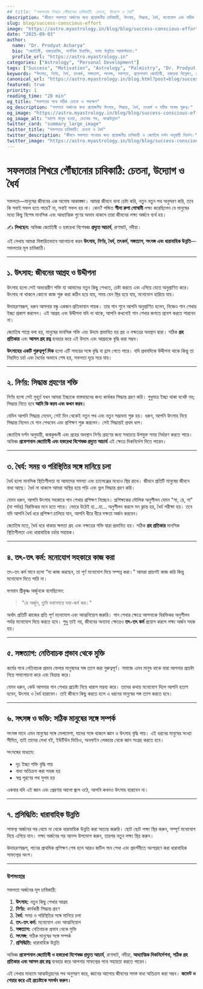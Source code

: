 ```yaml
---
## title: "সফলতার শিখরে পৌঁছানোর চাবিকাঠি: চেতনা, উদ্যোগ ও ধৈর্য"
description: "জীবনে সফলতা অর্জনের জন্য প্রয়োজনীয় চাবিকাঠি, উৎসাহ, সিদ্ধান্ত, ধৈর্য, মনোযোগ এবং সঠিক সঙ্গের গুরুত্ব। জ্যোতিষ দর্শন অনুযায়ী নির্দেশ।"
slug: blog/success-conscious-effort
image: "https://astro.myastrology.in/blog/blog/success-conscious-effort.webp"
date: "2025-09-03"
author:
  name: "Dr. Prodyut Acharya"
  bio: "জ্যোতিষী, হস্তরেখাবিদ, দার্শনিক চিন্তাবিদ, ভাগ্য উন্নতির পরামর্শদাতা।"
  profile_url: "https://astro.myastrology.in"
categories: ["Astrology", "Personal Development"]
tags: ["Success", "Motivation", "Astrology", "Palmistry", "Dr. Prodyut Acharya"]
keywords: "উৎসাহ, নির্ণয়, ধৈর্য, তৎকর্ম, সঙ্গত্যাগ, সৎসঙ্গ, সফলতা, প্রফেশনাল জ্যোতিষী, হস্তরেখা বিশ্লেষণ, রাণাঘাট, নদীয়া, গ্রহ প্রতিকার, আসল গ্রহ রত্ন"
canonical_url: "https://astro.myastrology.in/blog.html?post=blog/success-conscious-effort"
featured: true
priority: 1
reading_time: "20 min"
og_title: "সফলতার পথে সঠিক চেতনা ও পদক্ষেপ"
og_description: "সফলতা অর্জনের জন্য প্রয়োজনীয় উৎসাহ, সিদ্ধান্ত, ধৈর্য, তৎকর্ম ও সঠিক সঙ্গের গুরুত্ব।"
og_image: "https://astro.myastrology.in/blog/blog/success-conscious-effort.webp"
og_image_alt: "ভালো মানুষ হওয়া, চেতনার পথ, আত্মউন্নয়ন"
twitter_card: "summary_large_image"
twitter_title: "সফলতার চাবিকাঠি: চেতনা ও ধৈর্য"
twitter_description: "জীবনে সফলতা পাওয়ার জন্য প্রয়োজনীয় চাবিকাঠি ও জ্যোতিষ দর্শন অনুযায়ী নির্দেশ।"
twitter_image: "https://astro.myastrology.in/blog/blog/success-conscious-effort.webp"
---
```


# সফলতার শিখরে পৌঁছানোর চাবিকাঠি: চেতনা, উদ্যোগ ও ধৈর্য

সফলতা—মানুষের জীবনের এক অমোঘ আকাঙ্ক্ষা। আমরা জীবনে নানা চেষ্টা করি, নতুন নতুন পথ অনুসরণ করি, তবে কি সবাই সফল হতে পারে? না, সবাই সফল হয় না। কেন? পন্ডিত **শীলা রুপা গোস্বামী** লক্ষ্য করেছিলেন যে মানুষের মধ্যে কিছু বিশেষ মানসিক এবং আধ্যাত্মিক গুণের অভাব থাকলে তারা জীবনের লক্ষ্য অর্জনে ব্যর্থ হয়।  

✍️ **লিখছেন:** অভিজ্ঞ জ্যোতিষী ও হস্তরেখা বিশেষজ্ঞ **প্রদ্যুত আচার্য**, রাণাঘাট, নদীয়া।  

এই লেখায় আমরা বিস্তারিতভাবে আলোচনা করব **উৎসাহ, নির্ণয়, ধৈর্য, তৎকর্ম, সঙ্গত্যাগ, সৎসঙ্গ এবং ধারাবাহিক উন্নতি**—সফলতার মূল চাবিকাঠি।  

---

## ১. উৎসাহ: জীবনের আগ্রহ ও উদ্দীপনা

উৎসাহ হলো সেই অভ্যন্তরীণ শক্তি যা আমাদের নতুন কিছু শেখতে, চেষ্টা করতে এবং এগিয়ে যেতে অনুপ্রাণিত করে। উৎসাহ না থাকলে কোনো কাজ শুরু করা কঠিন হয়ে যায়, সময় যেন স্থির হয়ে যায়, মনোযোগ হারিয়ে যায়।  

উদাহরণস্বরূপ, ধরুন আপনার বন্ধু একজন প্রতিভাবান গায়ক। তার গান শুনে আপনি অনুপ্রাণিত হলেন, নিজেও গান শেখার ইচ্ছা প্রকাশ করলেন। এই আগ্রহ এবং উদ্দীপনা যদি না থাকে, আপনি কখনোই গান শেখার জগতে প্রবেশ করতে পারবেন না।  

জ্যোতিষ শাস্ত্রে বলা হয়, মানুষের মানসিক শক্তি এবং উদ্যম প্রভাবিত হয় গ্রহ ও নক্ষত্রের অবস্থান দ্বারা। সঠিক **গ্রহ প্রতিকার** এবং **আসল গ্রহ রত্ন** ব্যবহার করে এই উদ্যম এবং আগ্রহকে বৃদ্ধি করা সম্ভব।  

**উৎসাহের একটি গুরুত্বপূর্ণ দিক** হলো এটি সময়ের সঙ্গে বৃদ্ধি বা হ্রাস পেতে পারে। যদি প্রথমদিকে উদ্দীপনা থাকে কিন্তু তা নিয়মিত চর্চা এবং ধৈর্যের অভাবে শেষ হয়, সফলতা দূরে সরে যায়।  

---

## ২. নির্ণয়: সিদ্ধান্ত গ্রহণের শক্তি

নির্ণয় হলো সেই মুহূর্ত যখন আমরা ইচ্ছাকে বাস্তবায়নের জন্য কার্যকর সিদ্ধান্ত গ্রহণ করি। শুধুমাত্র ইচ্ছা থাকা যথেষ্ট নয়; সিদ্ধান্ত নিতে হবে **আমি কি করব এবং কখন করব।**  

যেদিন আপনি সিদ্ধান্ত নেবেন, সেই দিন থেকেই নতুন পথ এবং নতুন সম্ভাবনা শুরু হয়। ধরুন, আপনি উৎসাহ নিয়ে সিদ্ধান্ত নিলেন যে গান শেখবেন এবং প্রশিক্ষণ শুরু করলেন। সেই সিদ্ধান্তই প্রথম ধাপ।  

জ্যোতিষ দর্শন অনুযায়ী, জন্মকুন্ডলী এবং গ্রহের অবস্থান নির্ণয় গ্রহণের জন্য সবচেয়ে উপযুক্ত সময় নির্ধারণ করতে পারে। অভিজ্ঞ **প্রফেশনাল জ্যোতিষী এবং হস্তরেখা বিশেষজ্ঞ প্রদ্যুত আচার্য** এই ক্ষেত্রে দিকনির্দেশ দিতে পারেন।  

---

## ৩. ধৈর্য: সময় ও পরিস্থিতির সঙ্গে মানিয়ে চলা

ধৈর্য হলো মানসিক স্থিতিশীলতা যা আমাদের সমস্যা এবং চ্যালেঞ্জের মধ্যেও স্থির রাখে। জীবনে প্রতিটি মানুষের জীবনে বাধা আছে। ধৈর্য না থাকলে আমরা অস্থির হয়ে পড়ি এবং ভুল সিদ্ধান্ত গ্রহণ করি।  

যেমন ধরুন, আপনি উৎসাহ সহকারে গান শেখার প্রশিক্ষণ নিচ্ছেন। প্রশিক্ষকের মৌলিক অনুশীলন যেমন "সা, রে, গা" (মা পর্যন্ত) বিরক্তিকর মনে হতে পারে। ভোরে উঠেই হা…হা… অনুশীলন করলে মন ক্লান্ত হয়, ধৈর্য পরীক্ষা হয়। তবে যদি আপনি ধৈর্য ধরে প্রশিক্ষণ চালিয়ে যান, আপনি ধীরে ধীরে দক্ষতা অর্জন করবেন।  

জ্যোতিষ মতে, ধৈর্য ধরে থাকার ক্ষমতা গ্রহ এবং নক্ষত্রের শক্তি দ্বারা প্রভাবিত হয়। সঠিক **গ্রহ প্রতিকার** মানসিক স্থিতিশীলতা এবং ধারাবাহিক চর্চার সহায়ক।  

---

## ৪. তৎ-তৎ কর্ম: মনোযোগ সহকারে কাজ করা

তৎ-তৎ কর্ম মানে হলো “যা কাজ করছেন, তা পূর্ণ মনোযোগ দিয়ে সম্পন্ন করা।” আমরা প্রায়শই কাজ করি কিন্তু মনোযোগ দিতে পারি না।  

ভগবান শ্রীকৃষ্ণ অর্জুনকে বলেছিলেন:  

> "হে অর্জুন, তুমি যথাসময়ে যথা-কর্ম কর।"  

অর্থাৎ প্রতিটি কাজের প্রতি পূর্ণ মনোযোগ এবং আত্মনিয়োগ জরুরি। গান শেখার ক্ষেত্রে আপনাকে বিরক্তিকর অনুশীলন পর্যন্ত মনোযোগ দিয়ে করতে হবে। শুধু তাই নয়, জীবনের অন্যান্য ক্ষেত্রেও **তৎ-তৎ কর্ম** প্রয়োগ করলে লক্ষ্য অর্জন সহজ হয়।  

---

## ৫. সঙ্গত্যাগ: নেতিবাচক প্রভাব থেকে মুক্তি

কর্মের পথে নেতিবাচক প্রভাব ফেলার মানুষদের সঙ্গ ত্যাগ করা গুরুত্বপূর্ণ। সমাজে এমন মানুষ থাকে যারা আপনার প্রচেষ্টা নিয়ে সমালোচনা করে এবং বিভ্রান্ত করে।  

যেমন ধরুন, কেউ আপনার গান শেখার প্রচেষ্টা নিয়ে খারাপ মন্তব্য করে। তাদের কথায় মনোযোগ দিলে আপনি হতাশ হবেন, উৎসাহ ও ধৈর্য হারাবেন। তাই জীবনে কিছু করতে হলে এ ধরনের মানুষের সঙ্গ ত্যাগ করতে হবে।  

---

## ৬. সৎসঙ্গ ও ভক্তি: সঠিক মানুষের সঙ্গে সম্পর্ক

সৎসঙ্গ মানে এমন মানুষের সঙ্গে মেলামেশা, যাদের সঙ্গে থাকলে জ্ঞান ও উৎসাহ বৃদ্ধি পায়। এই ধরনের মানুষের সংখ্যা সীমিত, তাই তাদের লেখা বই, ইউটিউব ভিডিও, অনলাইন লেকচার থেকে জ্ঞান সংগ্রহ করতে হবে।  

সৎসঙ্গের মাধ্যমে:  
- দৃঢ় ইচ্ছা শক্তি বৃদ্ধি পায়  
- বাধা অতিক্রম করা সহজ হয়  
- স্বপ্ন পূরণের পথ সুগম হয়  

একবার যদি এই জ্ঞান এবং প্রেরণার আলো জ্বলে ওঠে, আপনি কখনও উৎসাহ হারাবেন না।  

---

## ৭. প্রসিদ্ধিতি: ধারাবাহিক উন্নতি

সাফল্য অর্জনের পর থেমে না থেকে ধারাবাহিক উন্নতি করা অত্যন্ত জরুরি। ছোট ছোট লক্ষ্য স্থির করুন, সম্পূর্ণ মনোযোগ দিয়ে এগিয়ে যান। লক্ষ্য অর্জনের পর আনন্দ উপভোগ করুন, তারপর নতুন লক্ষ্য স্থির করুন।  

উদাহরণস্বরূপ, গানের প্রাথমিক প্রশিক্ষণ শেষ হলে আরও জটিল গান শেখা এবং প্রদর্শনীতে অংশগ্রহণ করা ধারাবাহিক সাফল্যের অংশ।  

---

### উপসংহার

সফলতা অর্জনের মূল চাবিকাঠি:  

1. **উৎসাহ:** নতুন কিছু শেখার আগ্রহ  
2. **নির্ণয়:** কার্যকরী সিদ্ধান্ত গ্রহণ  
3. **ধৈর্য:** সময় ও পরিস্থিতির সঙ্গে মানিয়ে চলা  
4. **তৎ-তৎ কর্ম:** মনোযোগ এবং আত্মনিয়োগ  
5. **সঙ্গত্যাগ:** নেতিবাচক প্রভাব থেকে মুক্তি  
6. **সৎসঙ্গ:** সঠিক মানুষের সঙ্গে সম্পর্ক  
7. **প্রসিদ্ধিতি:** ধারাবাহিক উন্নতি  

অভিজ্ঞ **প্রফেশনাল জ্যোতিষী ও হস্তরেখা বিশেষজ্ঞ প্রদ্যুত আচার্য**, রাণাঘাট, নদীয়া, **আধ্যাত্মিক দিকনির্দেশনা, সঠিক গ্রহ প্রতিকার এবং আসল গ্রহ রত্ন** ব্যবহার করে আপনার সাফল্যের পথে সহায়তা করতে পারেন।  

এই লেখার মাধ্যমে আত্মউন্নয়নের পথ অনুসরণ করে, জ্ঞানের আলোয় জীবনের সমস্ত বাধা অতিক্রম করা সম্ভব। **কমেন্ট ও শেয়ার করে এই প্রচেষ্টাকে সমর্থন করুন।**
